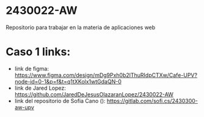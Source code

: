 # 2430022-AW
Repositorio para trabajar en la materia de aplicaciones web

# Caso 1 links: 
- link de figma: https://www.figma.com/design/mDg9Pxh0b2lThuRIdpCTXw/Cafe-UPV?node-id=0-1&p=f&t=q1tXKolx1wtGdaQN-0
- link de Jared Lopez: https://github.com/JaredDeJesusOlazaranLopez/2430022-AW
- link del repositorio de Sofia Cano (): https://gitlab.com/sofi.cs/2430300-aw-upv



